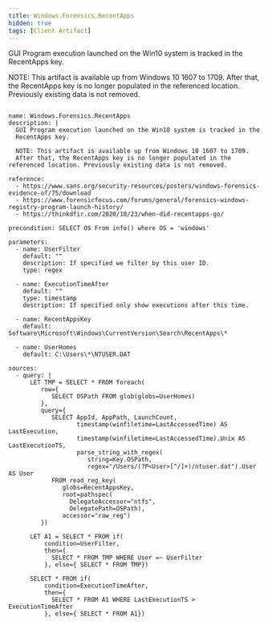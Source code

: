 ```yaml
---
title: Windows.Forensics.RecentApps
hidden: true
tags: [Client Artifact]
---
```


GUI Program execution launched on the Win10 system is tracked in the
RecentApps key.

NOTE: This artifact is available up from Windows 10 1607 to 1709.
After that, the RecentApps key is no longer populated in the referenced location. Previously existing data is not removed.


<pre><code class="language-yaml">
name: Windows.Forensics.RecentApps
description: |
  GUI Program execution launched on the Win10 system is tracked in the
  RecentApps key.

  NOTE: This artifact is available up from Windows 10 1607 to 1709.
  After that, the RecentApps key is no longer populated in the referenced location. Previously existing data is not removed.

reference:
  - https://www.sans.org/security-resources/posters/windows-forensics-evidence-of/75/download
  - https://www.forensicfocus.com/forums/general/forensics-windows-registry-program-launch-history/
  - https://thinkdfir.com/2020/10/23/when-did-recentapps-go/

precondition: SELECT OS From info() where OS = &#x27;windows&#x27;

parameters:
  - name: UserFilter
    default: &quot;&quot;
    description: If specified we filter by this user ID.
    type: regex

  - name: ExecutionTimeAfter
    default: &quot;&quot;
    type: timestamp
    description: If specified only show executions after this time.

  - name: RecentAppsKey
    default: Software\Microsoft\Windows\CurrentVersion\Search\RecentApps\*

  - name: UserHomes
    default: C:\Users\*\NTUSER.DAT

sources:
  - query: |
      LET TMP = SELECT * FROM foreach(
         row={
            SELECT OSPath FROM glob(globs=UserHomes)
         },
         query={
            SELECT AppId, AppPath, LaunchCount,
                   timestamp(winfiletime=LastAccessedTime) AS LastExecution,
                   timestamp(winfiletime=LastAccessedTime).Unix AS LastExecutionTS,
                   parse_string_with_regex(
                      string=Key.OSPath,
                      regex=&quot;/Users/(?P&lt;User&gt;[^/]+)/ntuser.dat&quot;).User AS User
            FROM read_reg_key(
               globs=RecentAppsKey,
               root=pathspec(
                 DelegateAccessor=&quot;ntfs&quot;,
                 DelegatePath=OSPath),
               accessor=&quot;raw_reg&quot;)
         })

      LET A1 = SELECT * FROM if(
          condition=UserFilter,
          then={
            SELECT * FROM TMP WHERE User =~ UserFilter
          }, else={ SELECT * FROM TMP})

      SELECT * FROM if(
          condition=ExecutionTimeAfter,
          then={
            SELECT * FROM A1 WHERE LastExecutionTS &gt; ExecutionTimeAfter
          }, else={ SELECT * FROM A1})

</code></pre>

